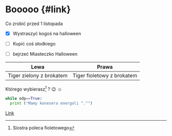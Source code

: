 # Booooo  {#link} 
Co zrobić przed 1 listopada
- [x] Wystraszyć kogoś na halloween
- [ ] Kupić coś słodkiego
- [ ] bejrzeć Miasteczko Halloween


|Lewa|Prawa|
|:---:|:---:|
|Tiger zielony z brokatem|Tiger fioletowy z brokatem|</br>

Którego wybierasz[^1] ? :wink: :relaxed:

```py
while odp==True:
  print ("Mamy konesera energoli ^.^")
```
[Link](#link) </br>

[^1]: Siostra poleca fioletowego
